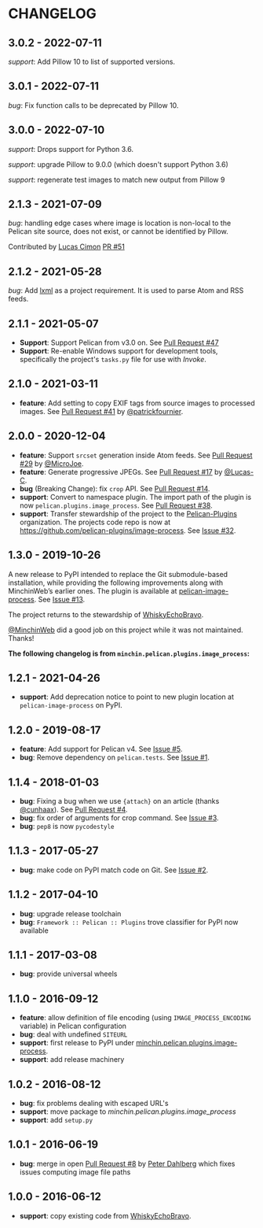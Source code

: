 CHANGELOG
=========

3.0.2 - 2022-07-11
------------------

*support*: Add Pillow 10 to list of supported versions.

3.0.1 - 2022-07-11
------------------

*bug*: Fix function calls to be deprecated by Pillow 10.

3.0.0 - 2022-07-10
------------------

*support*: Drops support for Python 3.6.

*support*: upgrade Pillow to 9.0.0 (which doesn't support Python 3.6)

*support*: regenerate test images to match new output from Pillow 9

2.1.3 - 2021-07-09
------------------

*bug*: handling edge cases where image is location is non-local to the Pelican site source,
does not exist, or cannot be identified by Pillow.

Contributed by [Lucas Cimon](https://github.com/Lucas-C) [PR #51](https://github.com/pelican-plugins/image-process/pull/51/)


2.1.2 - 2021-05-28
------------------

*bug*: Add [lxml](https://lxml.de/) as a project requirement. It is used to
parse Atom and RSS feeds.

2.1.1 - 2021-05-07
------------------

- **Support**: Support Pelican from v3.0 on. See [Pull Request
  #47](https://github.com/pelican-plugins/image-process/pull/47)
- **Support**: Re-enable Windows support for development tools, specifically
  the project's `tasks.py` file for use with *Invoke*.

2.1.0 - 2021-03-11
------------------

- **feature**: Add setting to copy EXIF tags from source images to processed
  images. See [Pull Request
  #41](https://github.com/pelican-plugins/image-process/pull/41) by
  [@patrickfournier](https://github.com/patrickfournier).

2.0.0 - 2020-12-04
------------------

- **feature**: Support `srcset` generation inside Atom feeds. See [Pull Request
  #29](https://github.com/pelican-plugins/image-process/pull/29) by
  [@MicroJoe](https://github.com/MicroJoe).
- **feature**: Generate progressive JPEGs. See [Pull Request
  #17](https://github.com/pelican-plugins/image-process/pull/17) by
  [@Lucas-C](https://github.com/Lucas-C).
- **bug** (Breaking Change): fix `crop` API. See [Pull Request
  #14](https://github.com/pelican-plugins/image-process/pull/14).
- **support**: Convert to namespace plugin. The import path of the plugin is
  now `pelican.plugins.image_process`. See [Pull Request
  #38](https://github.com/pelican-plugins/image-process/pull/38).
- **support**: Transfer stewardship of the project to the
  [Pelican-Plugins](https://github.com/pelican-plugins) organization. The
  projects code repo is now at
  <https://github.com/pelican-plugins/image-process>. See [Issue
  #32](https://github.com/pelican-plugins/image-process/issues/32).

1.3.0 - 2019-10-26
------------------

A new release to PyPI intended to replace the Git submodule-based installation,
while providing the following improvements along with MinchinWeb’s earlier
ones. The plugin is available at
[pelican-image-process](https://pypi.org/project/pelican-image-process/). See
[Issue #13](https://github.com/pelican-plugins/image-process/issues/13).

The project returns to the stewardship of
[WhiskyEchoBravo](https://github.com/whiskyechobravo/image_process).

[@MinchinWeb](https://github.com/MinchinWeb) did a good job on this project
while it was not maintained. Thanks!

**The following changelog is from `minchin.pelican.plugins.image_process`:**

1.2.1 - 2021-04-26
------------------

- **support**: Add deprecation notice to point to new plugin location at
  `pelican-image-process` on PyPI.

1.2.0 - 2019-08-17
------------------

- **feature**: Add support for Pelican v4. See [Issue
  #5](https://github.com/MinchinWeb/minchin.pelican.plugins.image_process/issues/5).
- **bug**: Remove dependency on ``pelican.tests``. See [Issue
  #1](https://github.com/MinchinWeb/minchin.pelican.plugins.image_process/issues/1).

1.1.4 - 2018-01-03
------------------

- **bug**: Fixing a bug when we use `{attach}` on an article (thanks
  [@cunhaax](https://github.com/cunhaax)). See [Pull Request
  #4](https://github.com/MinchinWeb/minchin.pelican.plugins.image_process/pull/4).
- **bug**: fix order of arguments for crop command. See [Issue
  #3](https://github.com/MinchinWeb/minchin.pelican.plugins.image_process/issues/3).
- **bug**: `pep8` is now `pycodestyle`

1.1.3 - 2017-05-27
------------------

- **bug**: make code on PyPI match code on Git. See [Issue #2](https://github.com/MinchinWeb/minchin.pelican.plugins.image_process/issues/2).

1.1.2 - 2017-04-10
------------------

- **bug**:  upgrade release toolchain
- **bug**:  `Framework :: Pelican :: Plugins` trove classifier for PyPI now
  available

1.1.1 - 2017-03-08
------------------

- **bug**:  provide universal wheels

1.1.0 - 2016-09-12
------------------

- **feature**: allow definition of file encoding (using
  ``IMAGE_PROCESS_ENCODING`` variable) in Pelican configuration
- **bug**: deal with undefined ``SITEURL``
- **support**: first release to PyPI under
  [minchin.pelican.plugins.image-process](https://pypi.org/project/minchin.pelican.plugins.image-process/#history).
- **support**: add release machinery

1.0.2 - 2016-08-12
------------------

- **bug**: fix problems dealing with escaped URL's
- **support**: move package to *minchin.pelican.plugins.image_process*
- **support**: add `setup.py`

1.0.1 - 2016-06-19
------------------

- **bug**: merge in open [Pull Request
  #8](https://github.com/whiskyechobravo/image_process/pull/8) by [Peter
  Dahlberg](https://github.com/catdog2) which fixes issues computing image file
  paths

1.0.0 - 2016-06-12
------------------

- **support**: copy existing code from
  [WhiskyEchoBravo](https://github.com/whiskyechobravo/image_process).
